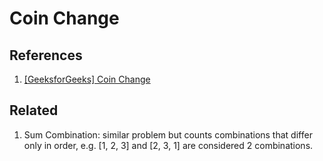 # Coin Change

## References

1. [[GeeksforGeeks] Coin Change](https://www.geeksforgeeks.org/coin-change-dp-7/)

## Related

1. Sum Combination: similar problem but counts combinations that differ only in order, e.g. [1, 2, 3] and [2, 3, 1] are considered 2 combinations.
